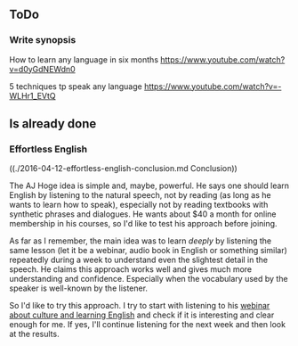 ## ToDo

### Write synopsis

How to learn any language in six months
	https://www.youtube.com/watch?v=d0yGdNEWdn0

5 techniques tp speak any language
	https://www.youtube.com/watch?v=-WLHr1_EVtQ


## Is already done

### Effortless English

((./2016-04-12-effortless-english-conclusion.md Conclusion))

The AJ Hoge idea is simple and, maybe, powerful. He says one should learn English by listening to the natural speech, not by reading (as long as he wants to learn how to speak), especially not by reading textbooks with synthetic phrases and dialogues. He wants about $40 a month for online membership in his courses, so I'd like to test his approach before joining.

As far as I remember, the main idea was to learn *deeply* by listening the same lesson (let it be a webinar, audio book in English or something similar) repeatedly during a week to understand even the slightest detail in the speech. He claims this approach works well and gives much more understanding and confidence. Especially when the vocabulary used by the speaker is well-known by the listener.

So I'd like to try this approach. I try to start with listening to his [webinar about culture and learning English](http://effortlessenglishclub.com/culture-english-speaking-webinar) and check if it is interesting and clear enough for me. If yes, I'll continue listening for the next week and then look at the results.

